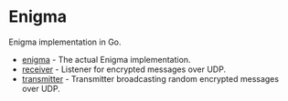 # Enigma

Enigma implementation in Go.

- [enigma](./enigma/) - The actual Enigma implementation.
- [receiver](./receiver/) - Listener for encrypted messages over UDP.
- [transmitter](./transmitter/) - Transmitter broadcasting random encrypted messages over UDP.
